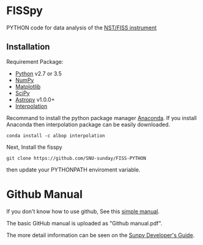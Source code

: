 # FISSpy
PYTHON code for data analysis of the [NST/FISS instrument](http://fiss.snu.ac.kr/)

Installation
------------

Requirement Package:

* [Python](http://www.python.org) v2.7 or 3.5
* [NumPy](http://numpy.scipy.org/)
* [Matplotlib](http://matplotlib.sourceforge.net/)
* [SciPy](http://www.scipy.org/)
* [Astropy](http://astropy.org) v1.0.0+
* [Interpolation](https://github.com/EconForge/interpolation.py)

Recommand to install the python package manager [Anaconda](https://www.continuum.io/why-anaconda).
If you install Anaconda then interpolation package can be easily downloaded.

    conda install -c albop interpolation

Next, Install the fisspy

    git clone https://github.com/SNU-sunday/FISS-PYTHON

then update your PYTHONPATH enviroment variable.

# Github Manual
If you don't know how to use github, See this [simple manual](https://guides.github.com/activities/hello-world/).

The basic GitHub manual is uploaded as "Github manual.pdf".

The more detail imformation can be seen on the [Sunpy Developer's Guide](http://docs.sunpy.org/en/stable/dev.html).
